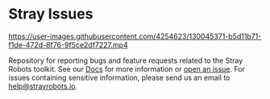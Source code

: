 # Stray Issues

https://user-images.githubusercontent.com/4254623/130045371-b5d11b71-f1de-472d-8f76-9f5ce2df7227.mp4

Repository for reporting bugs and feature requests related to the Stray Robots toolkit. See our [Docs](https://docs.strayrobots.io/installing/index.html) for more information or [open an issue](https://github.com/StrayRobots/issues/issues/new/choose). For issues containing sensitive information, please send us an email to [help@strayrobots.io](help@strayrobots.io).
